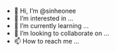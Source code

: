 - 👋 Hi, I’m @sinheonee
- 👀 I’m interested in ...
- 🌱 I’m currently learning ...
- 💞️ I’m looking to collaborate on ...
- 📫 How to reach me ...

<!---
sinheonee/sinheonee is a ✨ special ✨ repository because its `README.md` (this file) appears on your GitHub profile.
You can click the Preview link to take a look at your changes.
--->
